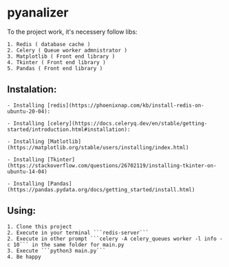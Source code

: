 # pyanalizer
To the project work, it's necessery follow libs:

    1. Redis ( database cache )
    2. Celery ( Queue worker admnistrator )
    3. Matplotlib ( Front end library )
    4. Tkinter ( Front end library )
    5. Pandas ( Front end library )
    
    
## Instalation:

    - Installing [redis](https://phoenixnap.com/kb/install-redis-on-ubuntu-20-04):
    
    - Installing [celery](https://docs.celeryq.dev/en/stable/getting-started/introduction.html#installation):
    
    - Installing [Matlotlib](https://matplotlib.org/stable/users/installing/index.html)
    
    - Installing [Tkinter](https://stackoverflow.com/questions/26702119/installing-tkinter-on-ubuntu-14-04)
    
    - Installing [Pandas](https://pandas.pydata.org/docs/getting_started/install.html)
        
## Using:

    1. Clone this project
    2. Execute in your terminal ```redis-server```
    2. Execute in other prompt ```celery -A celery_queues worker -l info -c 10``` in the same folder for main.py
    3. Execute ```python3 main.py```
    4. Be happy
